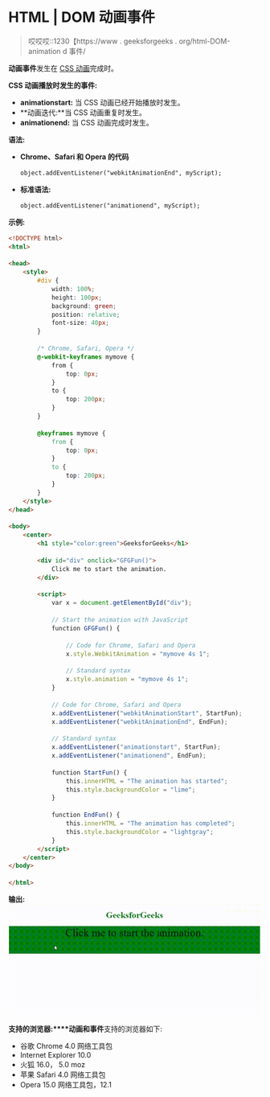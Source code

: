 # HTML | DOM 动画事件

> 哎哎哎::1230【https://www . geeksforgeeks . org/html-DOM-animation d 事件/

**动画事件**发生在 [CSS 动画](https://www.geeksforgeeks.org/css-animations/)完成时。

**CSS 动画播放时发生的事件:**

*   **animationstart:** 当 CSS 动画已经开始播放时发生。
*   **动画迭代:**当 CSS 动画重复时发生。
*   **animationend:** 当 CSS 动画完成时发生。

**语法:**

*   **Chrome、Safari 和 Opera 的代码**

    ```html
    object.addEventListener("webkitAnimationEnd", myScript);
    ```

*   **标准语法:**

    ```html
    object.addEventListener("animationend", myScript);
    ```

**示例:**

```html
<!DOCTYPE html>
<html>

<head>
    <style>
        #div {
            width: 100%;
            height: 100px;
            background: green;
            position: relative;
            font-size: 40px;
        }

        /* Chrome, Safari, Opera */
        @-webkit-keyframes mymove {
            from {
                top: 0px;
            }
            to {
                top: 200px;
            }
        }

        @keyframes mymove {
            from {
                top: 0px;
            }
            to {
                top: 200px;
            }
        }
    </style>
</head>

<body>
    <center>
        <h1 style="color:green">GeeksforGeeks</h1>

        <div id="div" onclick="GFGFun()">
            Click me to start the animation.
        </div>

        <script>
            var x = document.getElementById("div");

            // Start the animation with JavaScript
            function GFGFun() {

                // Code for Chrome, Safari and Opera
                x.style.WebkitAnimation = "mymove 4s 1";

                // Standard syntax
                x.style.animation = "mymove 4s 1";
            }

            // Code for Chrome, Safari and Opera
            x.addEventListener("webkitAnimationStart", StartFun);
            x.addEventListener("webkitAnimationEnd", EndFun);

            // Standard syntax
            x.addEventListener("animationstart", StartFun);
            x.addEventListener("animationend", EndFun);

            function StartFun() {
                this.innerHTML = "The animation has started";
                this.style.backgroundColor = "lime";
            }

            function EndFun() {
                this.innerHTML = "The animation has completed";
                this.style.backgroundColor = "lightgray";
            }
        </script>
    </center>
</body>

</html>
```

**输出:**
![](img/275415e15e92ab40a20f6306b5bd312d.png)

**支持的浏览器:****动画和事件**支持的浏览器如下:

*   谷歌 Chrome 4.0 网络工具包
*   Internet Explorer 10.0
*   火狐 16.0， 5.0 moz
*   苹果 Safari 4.0 网络工具包
*   Opera 15.0 网络工具包，12.1